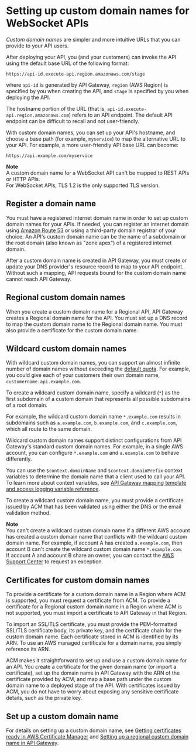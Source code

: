 # Setting up custom domain names for WebSocket APIs<a name="websocket-api-custom-domain-names"></a>

*Custom domain names* are simpler and more intuitive URLs that you can provide to your API users\.

After deploying your API, you \(and your customers\) can invoke the API using the default base URL of the following format: 

```
https://api-id.execute-api.region.amazonaws.com/stage
```

where `api-id` is generated by API Gateway, `region` \(AWS Region\) is specified by you when creating the API, and `stage` is specified by you when deploying the API\.

The hostname portion of the URL \(that is, `api-id.execute-api.region.amazonaws.com`\) refers to an API endpoint\. The default API endpoint can be difficult to recall and not user\-friendly\.

With custom domain names, you can set up your API's hostname, and choose a base path \(for example, `myservice`\) to map the alternative URL to your API\. For example, a more user\-friendly API base URL can become:

```
https://api.example.com/myservice
```

**Note**  
A custom domain name for a WebSocket API can't be mapped to REST APIs or HTTP APIs\.  
For WebSocket APIs, TLS 1\.2 is the only supported TLS version\.

## Register a domain name<a name="websocket-api-custom-domain-names-register"></a>

You must have a registered internet domain name in order to set up custom domain names for your APIs\. If needed, you can register an internet domain using [Amazon Route 53](https://docs.aws.amazon.com/Route53/latest/DeveloperGuide/) or using a third\-party domain registrar of your choice\. An API's custom domain name can be the name of a subdomain or the root domain \(also known as "zone apex"\) of a registered internet domain\. 

After a custom domain name is created in API Gateway, you must create or update your DNS provider's resource record to map to your API endpoint\. Without such a mapping, API requests bound for the custom domain name cannot reach API Gateway\.

## Regional custom domain names<a name="websocket-api-regional-custom-domain-names"></a>

When you create a custom domain name for a Regional API, API Gateway creates a Regional domain name for the API\. You must set up a DNS record to map the custom domain name to the Regional domain name\. You must also provide a certificate for the custom domain name\.

## Wildcard custom domain names<a name="websocket-api-wildcard-custom-domain-names"></a>

With wildcard custom domain names, you can support an almost infinite number of domain names without exceeding the [default quota](limits.md)\. For example, you could give each of your customers their own domain name, `customername.api.example.com`\.

To create a wildcard custom domain name, specify a wildcard \(`*`\) as the first subdomain of a custom domain that represents all possible subdomains of a root domain\.

For example, the wildcard custom domain name `*.example.com` results in subdomains such as `a.example.com`, `b.example.com`, and `c.example.com`, which all route to the same domain\.

Wildcard custom domain names support distinct configurations from API Gateway's standard custom domain names\. For example, in a single AWS account, you can configure `*.example.com` and `a.example.com` to behave differently\.

You can use the `$context.domainName` and `$context.domainPrefix` context variables to determine the domain name that a client used to call your API\. To learn more about context variables, see [API Gateway mapping template and access logging variable reference](api-gateway-mapping-template-reference.md)\.

To create a wildcard custom domain name, you must provide a certificate issued by ACM that has been validated using either the DNS or the email validation method\.

**Note**  
You can't create a wildcard custom domain name if a different AWS account has created a custom domain name that conflicts with the wildcard custom domain name\. For example, if account A has created `a.example.com`, then account B can't create the wildcard custom domain name `*.example.com`\.  
If account A and account B share an owner, you can contact the [AWS Support Center](https://console.aws.amazon.com/support/home#/) to request an exception\.

## Certificates for custom domain names<a name="websocket-api-custom-domain-names-certificates"></a>

To provide a certificate for a custom domain name in a Region where ACM is supported, you must request a certificate from ACM\. To provide a certificate for a Regional custom domain name in a Region where ACM is not supported, you must import a certificate to API Gateway in that Region\. 

To import an SSL/TLS certificate, you must provide the PEM\-formatted SSL/TLS certificate body, its private key, and the certificate chain for the custom domain name\. Each certificate stored in ACM is identified by its ARN\. To use an AWS managed certificate for a domain name, you simply reference its ARN\. 

 ACM makes it straightforward to set up and use a custom domain name for an API\. You create a certificate for the given domain name \(or import a certificate\), set up the domain name in API Gateway with the ARN of the certificate provided by ACM, and map a base path under the custom domain name to a deployed stage of the API\. With certificates issued by ACM, you do not have to worry about exposing any sensitive certificate details, such as the private key\.

## Set up a custom domain name<a name="websocket-api-custom-domain-names-next-steps"></a>

For details on setting up a custom domain name, see [Getting certificates ready in AWS Certificate Manager](how-to-custom-domains-prerequisites.md) and [Setting up a regional custom domain name in API Gateway](apigateway-regional-api-custom-domain-create.md)\.